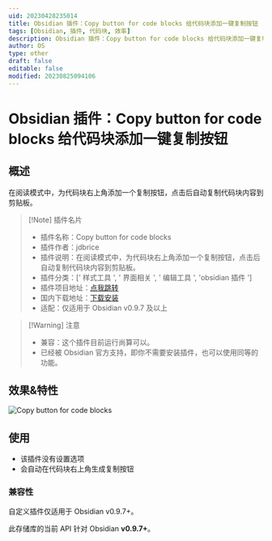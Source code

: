 ```yaml
---
uid: 20230428235014
title: Obsidian 插件：Copy button for code blocks 给代码块添加一键复制按钮
tags: [Obsidian, 插件, 代码块, 效率]
description: Obsidian 插件：Copy button for code blocks 给代码块添加一键复制按钮
author: OS
type: other
draft: false
editable: false
modified: 20230825094106
---
```


# Obsidian 插件：Copy button for code blocks 给代码块添加一键复制按钮

## 概述

在阅读模式中，为代码块右上角添加一个复制按钮，点击后自动复制代码块内容到剪贴板。

> [!Note] 插件名片
> - 插件名称：Copy button for code blocks
> - 插件作者：jdbrice
> - 插件说明：在阅读模式中，为代码块右上角添加一个复制按钮，点击后自动复制代码块内容到剪贴板。
> - 插件分类：[' 样式工具 ', ' 界面相关 ', ' 编辑工具 ', 'obsidian 插件 ']
> - 插件项目地址：[点我跳转](https://github.com/argenos/nldates-obsidian)
> - 国内下载地址：[下载安装](https://pkmer.cn/products/plugin/pluginMarket/?code-block-copy)
> - 适配：仅适用于 Obsidian v0.9.7 及以上

>[!Warning] 注意
>- 兼容：这个插件目前运行尚算可以。
>- 已经被 Obsidian 官方支持，即你不需要安装插件，也可以使用同等的功能。

## 效果&特性

![Copy button for code blocks](https://cdn.pkmer.cn/covers/code-block-copy.png!pkmer)

## 使用

- 该插件没有设置选项
- 会自动在代码块右上角生成复制按钮

### 兼容性

自定义插件仅适用于 Obsidian v0.9.7+。

此存储库的当前 API 针对 Obsidian **v0.9.7+**。